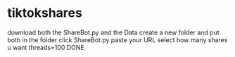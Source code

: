 # tiktokshares
download both the ShareBot.py and the Data
create a new folder and put both in the folder
click ShareBot.py
paste your URL
select how many shares u want
threads=100
DONE
